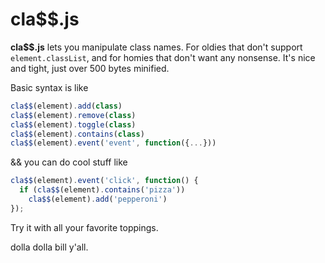 # cla$$.js

**cla$$.js** lets you manipulate class names. For oldies that don't
support `element.classList`, and for homies that don't want any nonsense.
It's nice and tight, just over 500 bytes minified.

Basic syntax is like

```js
cla$$(element).add(class)
cla$$(element).remove(class)
cla$$(element).toggle(class)
cla$$(element).contains(class)
cla$$(element).event('event', function({...}))
```

&& you can do cool stuff like

```js
cla$$(element).event('click', function() {
  if (cla$$(element).contains('pizza'))
    cla$$(element).add('pepperoni')
});
```

Try it with all your favorite toppings.

dolla dolla bill y'all.
